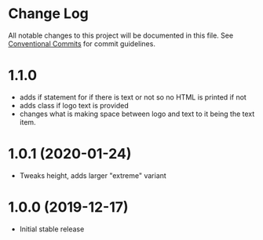 # Change Log

All notable changes to this project will be documented in this file.
See [Conventional Commits](https://conventionalcommits.org) for commit guidelines.

# 1.1.0

* adds if statement for if there is text or not so no HTML is printed if not
* adds class if logo text is provided
* changes what is making space between logo and text to it being the text item.

# 1.0.1 (2020-01-24)

* Tweaks height, adds larger "extreme" variant

# 1.0.0 (2019-12-17)

* Initial stable release
